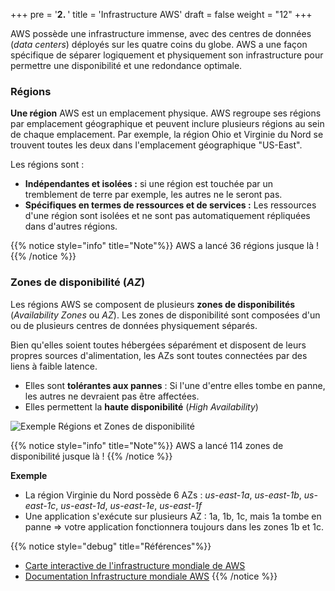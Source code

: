 +++
pre = '<b>2. </b>'
title = 'Infrastructure AWS'
draft = false
weight = "12"
+++

AWS possède une infrastructure immense, avec des centres de données (*data centers*) déployés sur les quatre coins du globe. AWS a une façon spécifique de séparer logiquement et physiquement son infrastructure pour permettre une disponibilité et une redondance optimale.

### Régions
**Une région** AWS est un emplacement physique. AWS regroupe ses régions par emplacement géographique et peuvent inclure plusieurs régions au sein de chaque emplacement. Par exemple, la région Ohio et Virginie du Nord se trouvent toutes les deux dans l'emplacement géographique "US-East".

Les régions sont :
+ **Indépendantes et isolées :** si une région est touchée par un tremblement de terre par exemple, les autres ne le seront pas.
+ **Spécifiques en termes de ressources et de services :** Les ressources d'une région sont isolées et ne sont pas automatiquement répliquées dans d'autres régions.

{{% notice style="info" title="Note"%}}
AWS a lancé 36 régions jusque là !
{{% /notice %}}


### Zones de disponibilité (*AZ*)

Les régions AWS se composent de plusieurs **zones de disponibilités** (*Availability Zones* ou *AZ*). Les zones de disponibilité sont composées d'un ou de plusieurs centres de données physiquement séparés.

Bien qu'elles soient toutes hébergées séparément et disposent de leurs propres sources d'alimentation, les AZs sont toutes connectées par des liens à faible latence.
+ Elles sont **tolérantes aux pannes** : Si l'une d'entre elles tombe en panne, les autres ne devraient pas être affectées.
+ Elles permettent la **haute disponibilité** (*High Availability*)

![Exemple Régions et Zones de disponibilité](/420-414/images/1-introduction/1-07-aws-regions-az.png)

{{% notice style="info" title="Note"%}}
AWS a lancé 114 zones de disponibilité jusque là !
{{% /notice %}}

**Exemple**

+ La région Virginie du Nord possède 6 AZs : *us-east-1a*, *us-east-1b*, *us-east-1c*, *us-east-1d*, *us-east-1e*, *us-east-1f*
+ Une application s'exécute sur plusieurs AZ : 1a, 1b, 1c, mais 1a tombe en panne => votre application fonctionnera toujours dans les zones 1b et 1c.


{{% notice style="debug" title="Références"%}}
+ [Carte interactive de l'infrastructure mondiale de AWS](https://apps.kaonadn.net/5181491956940800/index.html)
+ [Documentation Infrastructure mondiale AWS](https://aws.amazon.com/fr/about-aws/global-infrastructure/)
{{% /notice %}}